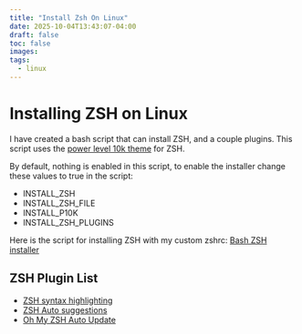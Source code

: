 ```yaml
---
title: "Install Zsh On Linux"
date: 2025-10-04T13:43:07-04:00
draft: false
toc: false
images:
tags:
  - linux
---
```

# Installing ZSH on Linux
I have created a bash script that can install ZSH, and a couple plugins.
This script uses the [power level 10k theme](https://github.com/romkatv/powerlevel10k) for ZSH.

By default, nothing is enabled in this script, to enable the installer
change these values to true in the script:
* INSTALL_ZSH
* INSTALL_ZSH_FILE
* INSTALL_P10K
* INSTALL_ZSH_PLUGINS

Here is the script for installing ZSH with my custom zshrc: [Bash ZSH installer](https://git.internal.kelsoncraft.net/kelson8/scripts/src/branch/main/installers/install-zsh.sh)

## ZSH Plugin List
* [ZSH syntax highlighting](https://github.com/zsh-users/zsh-syntax-highlighting)
* [ZSH Auto suggestions](https://github.com/zsh-users/zsh-autosuggestions)
* [Oh My ZSH Auto Update](https://github.com/Pilaton/OhMyZsh-full-autoupdate)

